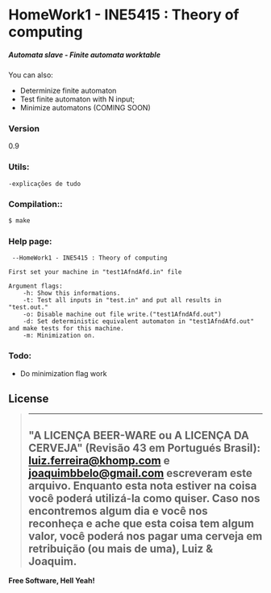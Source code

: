 # HomeWork1 - INE5415 : Theory of computing
##### Automata slave - Finite automata worktable

You can also:
  - Determinize finite automaton
  - Test finite automaton with N input;
  - Minimize automatons (COMING SOON)

### Version
0.9

### Utils:

    -explicações de tudo

### Compilation::
```sh
$ make
```
### Help page:
```
 --HomeWork1 - INE5415 : Theory of computing

First set your machine in "test1AfndAfd.in" file

Argument flags:
    -h: Show this informations.
    -t: Test all inputs in "test.in" and put all results in "test.out."
    -o: Disable machine out file write.("test1AfndAfd.out")
    -d: Set deterministic equivalent automaton in "test1AfndAfd.out" and make tests for this machine.
    -m: Minimization on.
```
### Todo:

 - Do minimization flag work

License
----

> ----------------------------------------------------------------------------
> "A LICENÇA BEER-WARE ou A LICENÇA DA CERVEJA" (Revisão 43 em Portugués Brasil):
> <luiz.ferreira@khomp.com> e <joaquimbbelo@gmail.com> escreveram este arquivo. Enquanto esta nota estiver na coisa você poderá utilizá-la
> como quiser. Caso nos encontremos algum dia e você nos reconheça e ache que esta coisa tem algum
> valor, você poderá nos pagar uma cerveja em retribuição (ou mais de uma), Luiz & Joaquim.
> ----------------------------------------------------------------------------



**Free Software, Hell Yeah!**
